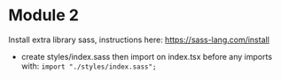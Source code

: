 # Module 2

Install extra library sass, instructions here: https://sass-lang.com/install
  - create styles/index.sass then import on index.tsx before any imports with: `import "./styles/index.sass";`

